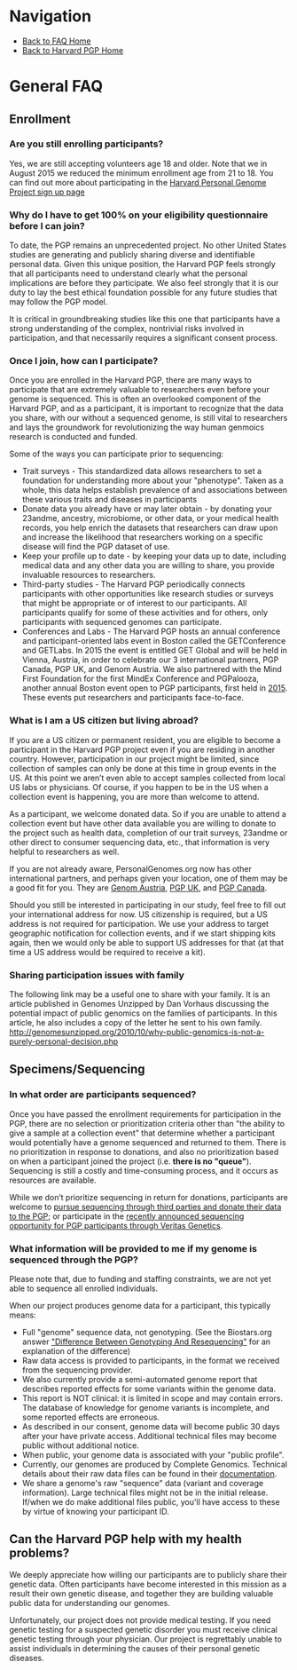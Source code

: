 # Navigation

* [Back to FAQ Home](README.md)
* [Back to Harvard PGP Home](http://my.pgp-hms.org)

# General FAQ
## Enrollment

### Are you still enrolling participants?
Yes, we are still accepting volunteers age 18 and older. Note that we in August 2015 we reduced the minimum enrollment age from 21 to 18. You can find out more about participating in the [Harvard Personal Genome Project sign up page](http://www.personalgenomes.org/harvard/sign-up)

### Why do I have to get 100% on  your eligibility questionnaire before I can join?
To date, the PGP remains an unprecedented project. No other United States studies are generating and publicly sharing diverse and identifiable personal data. Given this unique position, the Harvard PGP feels strongly that all participants need to understand clearly what the personal implications are before they participate. We also feel strongly that it is our duty to lay the best ethical foundation possible for any future studies that may follow the PGP model.

It is critical in groundbreaking studies like this one that participants have a strong understanding of the complex, nontrivial risks involved in participation, and that necessarily requires a significant consent process.

### Once I join, how can I participate?
Once you are enrolled in the Harvard PGP, there are many ways to participate that are extremely valuable to researchers even before your genome is sequenced. This is often an overlooked component of the Harvard PGP, and as a participant, it is important to recognize that the data you share, with our without a sequenced genome, is still vital to researchers and lays the groundwork for revolutionizing the way human genmoics research is conducted and funded.

Some of the ways you can participate prior to sequencing:
   * Trait surveys - This standardized data allows researchers to set a foundation for understanding more about your "phenotype". Taken as a whole, this data helps establish prevalence of and associations between these various traits and diseases in participants
   * Donate data you already have or may later obtain - by donating your 23andme, ancestry, microbiome, or other data, or your medical health records, you help enrich the datasets that researchers can draw upon and increase the likelihood that researchers working on a specific disease will find the PGP dataset of use.
   * Keep your profile up to date - by keeping your data up to date, including medical data and any other data you are willing to share, you provide invaluable resources to researchers.
   * Third-party studies - The Harvard PGP periodically connects participants with other opportunities like  research studies or surveys that might be appropriate or of interest to our participants. All participants qualify for some of these activities and for others, only participants with sequenced genomes can participate.
   * Conferences and Labs - The Harvard PGP hosts an annual conference and participant-oriented labs event in Boston called the GETConference and GETLabs. In 2015 the event is entitled GET Global and will be held in Vienna, Austria, in order to celebrate our 3 international partners, PGP Canada, PGP UK, and Genom Austria. We also partnered with the Mind First Foundation for the first MindEx Conference and PGPalooza, another annual Boston event open to PGP participants, first held in [2015](http://mindfirstfoundation.org/mindex2015/). These events put researchers and participants face-to-face.

### What is I am a US citizen but living abroad?
If you are a US citizen or permanent resident, you are eligible to become a participant in the Harvard PGP project even if you are residing in another country. However, participation in our project might be limited, since collection of samples can only be done at this time in group events in the US. At this point we aren’t even able to accept samples collected from local US labs or physicians. Of course, if you happen to be in the US when a collection event is happening, you are more than welcome to attend.

As a participant, we welcome donated data. So if you are unable to attend a collection event but have other data available you are willing to donate to the project such as health data, completion of our trait surveys, 23andme or other direct to consumer sequencing data, etc., that information is very helpful to researchers as well.

If you are not already aware, PersonalGenomes.org now has other international partners, and perhaps given your location, one of them may be a good fit for you. They are [Genom Austria](http://genomaustria.at/das-projekt/), [PGP UK](http://personalgenomes.org/uk), and [PGP Canada](http://personalgenomes.org/canada).

Should you still be interested in participating in our study, feel free to fill out your international address for now. US citizenship is required, but a US address is not required for participation. We use your address to target geographic notification for collection events, and if we start shipping kits again, then we would only be able to support US addresses for that (at that time a US address would be required to receive a kit).

### Sharing participation issues with family
The following link may be a useful one to share with your family. It is an article published in Genomes Unzipped by Dan Vorhaus discussing the potential impact of public genomics on the families of participants. In this article, he also includes a copy of the letter he sent to his own family.
http://genomesunzipped.org/2010/10/why-public-genomics-is-not-a-purely-personal-decision.php

## Specimens/Sequencing
### In what order are participants sequenced?
Once you have passed the enrollment requirements for participation in the PGP, there are no selection or prioritization criteria other than "the ability to give a sample at a collection event" that determine whether a participant would potentially have a genome sequenced and returned to them. There is no prioritization in response to donations, and also no prioritization based on when a participant joined the project (i.e. **there is no "queue"**). Sequencing is still a costly and time-consuming process, and it occurs as resources are available.

While we don’t prioritize sequencing in return for donations, participants are welcome to [pursue sequencing through third parties and donate their data to the PGP](http://arep.med.harvard.edu/gmc/genome_services.html); or participate in the [recently announced sequencing opportunity for PGP participants through Veritas Genetics](http://www.prnewswire.com/news-releases/veritas-genetics-breaks-1000-whole-genome-barrier-300150585.htm).

### What information will be provided to me if my genome is sequenced through the PGP?
Please note that, due to funding and staffing constraints, we are not yet able to sequence all enrolled individuals.

When our project produces genome data for a participant, this typically means:
   * Full "genome" sequence data, not genotyping. (See the Biostars.org answer ["Difference Between Genotyping And Resequencing"](https://www.biostars.org/p/5197/) for an explanation of the difference)
   * Raw data access is provided to participants, in the format we received from the sequencing provider.
   * We also currently provide a semi-automated genome report that describes reported effects for some variants within the genome data.
   * This report is NOT clinical: it is limited in scope and may contain errors. The database of knowledge for genome variants is incomplete, and some reported effects are erroneous.
   * As described in our consent, genome data will become public 30 days after your have private access. Additional technical files may become public without additional notice.
   * When public, your genome data is associated with your "public profile".
   * Currently, our genomes are produced by Complete Genomics. Technical details about their raw data files can be found in their [documentation](http://www.completegenomics.com/customer-support/documentation/100357139-2/).
   * We share a genome's raw "sequence" data (variant and coverage information). Large technical files might not be in the initial release. If/when we do make additional files public, you'll have access to these by virtue of knowing your participant ID.

## Can the Harvard PGP help with my health problems?
We deeply appreciate how willing our participants are to publicly share their genetic data. Often participants have become interested in this mission as a result their own genetic disease, and together they are building valuable public data for understanding our genomes.

Unfortunately, our project does not provide medical testing. If you need genetic testing for a suspected genetic disorder you must receive clinical genetic testing through your physician. Our project is regrettably unable to assist individuals in determining the causes of their personal genetic diseases.
